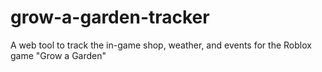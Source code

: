# grow-a-garden-tracker
A web tool to track the in-game shop, weather, and events for the Roblox game "Grow a Garden"
